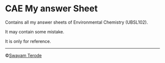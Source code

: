 # CAE My answer Sheet

Contains all my answer sheets of Environmental Chemistry (UBSL102).

It may contain some mistake.

It is only for reference.

---

©️[Swayam Terode](https://www.instagram.com/swayamterode/)
